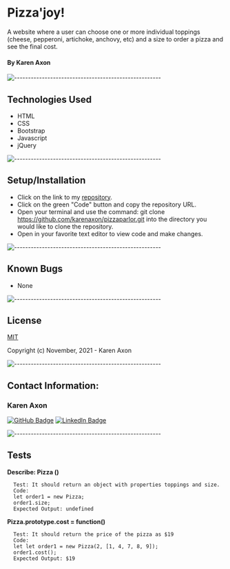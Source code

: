 # Pizza'joy!
A website where a user can choose one or more individual toppings (cheese, pepperoni, artichoke, anchovy, etc) and a size to order a pizza and see the final cost.

#### By Karen Axon

![-----------------------------------------------------](https://raw.githubusercontent.com/andreasbm/readme/master/assets/lines/aqua.png)

## Technologies Used
* HTML
* CSS
* Bootstrap
* Javascript
* jQuery

![-----------------------------------------------------](https://raw.githubusercontent.com/andreasbm/readme/master/assets/lines/aqua.png)

## Setup/Installation 
* Click on the link to my [repository](https://github.com/karenaxon/pizza-parlor.git).
* Click on the green "Code" button and copy the repository URL.
* Open your terminal and use the command: git clone https://github.com/karenaxon/pizzaparlor.git into the directory you would like to clone the repository.
* Open in your favorite text editor to view code and make changes.

![-----------------------------------------------------](https://raw.githubusercontent.com/andreasbm/readme/master/assets/lines/aqua.png)

## Known Bugs
* None

![-----------------------------------------------------](https://raw.githubusercontent.com/andreasbm/readme/master/assets/lines/aqua.png)

## License

[MIT](https://choosealicense.com/licenses/mit/)

Copyright (c) November, 2021 - Karen Axon

![-----------------------------------------------------](https://raw.githubusercontent.com/andreasbm/readme/master/assets/lines/aqua.png)


## Contact Information:

<h3>Karen Axon</h3>

[![GitHub Badge](https://img.shields.io/badge/GitHub-100000?style=for-the-badge&logo=github&logoColor=white)](https://github.com/karenaxon)
[![LinkedIn Badge](https://img.shields.io/badge/LinkedIn-0077B5?style=for-the-badge&logo=linkedin&logoColor=white)](https://www.linkedin.com/in/kaxon)

![-----------------------------------------------------](https://raw.githubusercontent.com/andreasbm/readme/master/assets/lines/aqua.png)


## Tests

**Describe: Pizza ()**
```
  Test: It should return an object with properties toppings and size.
  Code: 
  let order1 = new Pizza;
  order1.size;
  Expected Output: undefined
```

**Pizza.prototype.cost = function()**
```
  Test: It should return the price of the pizza as $19
  Code: 
  let let order1 = new Pizza(2, [1, 4, 7, 8, 9]);
  order1.cost();
  Expected Output: $19
```
